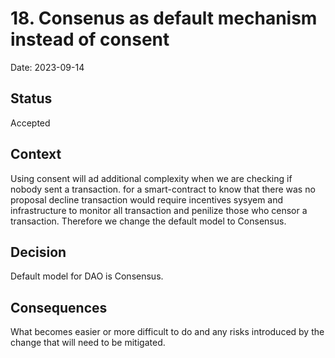 # 18. Consenus as default mechanism instead of consent

Date: 2023-09-14

## Status

Accepted

## Context

Using consent will ad additional complexity when we are checking if nobody sent a transaction. for a smart-contract to know that there was no proposal decline transaction would require incentives sysyem and infrastructure to monitor all transaction and penilize those who censor a transaction. Therefore we change the default model to Consensus.

## Decision

Default model for DAO is Consensus.

## Consequences

What becomes easier or more difficult to do and any risks introduced by the change that will need to be mitigated.
